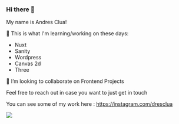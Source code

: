 ### Hi there 👋

My name is Andres Clua!

🤔 This is what I'm learning/working on these days:
 - Nuxt
 - Sanity
 - Wordpress
 - Canvas 2d
 - Three

👯 I’m looking to collaborate on Frontend Projects 

Feel free to reach out in case you want to just get in touch

You can see some of my work here : https://instagram.com/dresclua

![](https://komarev.com/ghpvc/?username=andresclua&color=green)

